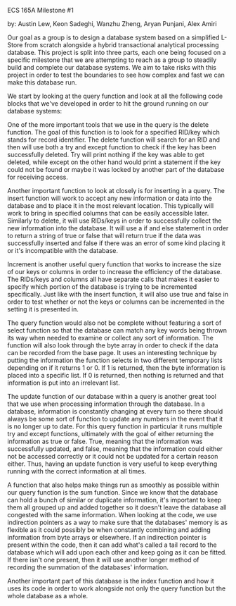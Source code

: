 ECS 165A Milestone #1

by: Austin Lew, Keon Sadeghi, Wanzhu Zheng, Aryan Punjani, Alex Amiri

Our goal as a group is to design a database system based on a simplified L-Store from scratch alongside a hybrid transactional analytical processing database. This project is split into three parts, each one being focused on a specific milestone that we are attempting to reach as a group to steadily build and complete our database systems. We aim to take risks with this project in order to test the boundaries to see how complex and fast we can make this database run.

We start by looking at the query function and look at all the following code blocks that we've developed in order to hit the ground running on our database systems:

One of the more important tools that we use in the query is the delete function. The goal of this function is to look for a specified RID/key which stands for record identifier. The delete function will search for an RID and then will use both a try and except function to check if the key has been successfully deleted. Try will print nothing if the key was able to get deleted, while except on the other hand would print a statement if the key could not be found or maybe it was locked by another part of the database for receiving access.

Another important function to look at closely is for inserting in a query. The insert function will work to accept any new information or data into the database and to place it in the most relevant location. This typically will work to bring in specified columns that can be easily accessible later. Similarly to delete, it will use RIDs/keys in order to successfully collect the new information into the database. It will use a if and else statement in order to return a string of true or false that will return true if the data was successfully inserted and false if there was an error of some kind placing it or it's incompatible with the database.

Increment is another useful query function that works to increase the size of our keys or columns in order to increase the efficiency of the database. The RIDs/keys and columns all have separate calls that makes it easier to specify which portion of the database is trying to be incremented specifically. Just like with the insert function, it will also use true and false in order to test whether or not the keys or columns can be incremented in the setting it is presented in.

The query function would also not be complete without featuring a sort of select function so that the database can match any key words being thrown its way when needed to examine or collect any sort of information. The function will also look through the byte array in order to check if the data can be recorded from the base page. It uses an interesting technique by putting the information the function selects in two different temporary lists depending on if it returns 1 or 0. If 1 is returned, then the byte information is placed into a specific list. If 0 is returned, then nothing is returned and that information is put into an irrelevant list.

The update function of our database within a query is another great tool that we use when processing information through the database. In a database, information is constantly changing at every turn so there should always be some sort of function to update any numbers in the event that it is no longer up to date. For this query function in particular it runs multiple try and except functions, ultimately with the goal of either returning the information as true or false. True, meaning that the information was successfully updated, and false, meaning that the information could either not be accessed correctly or it could not be updated for a certain reason either. Thus, having an update function is very useful to keep everything running with the correct information at all times.

A function that also helps make things run as smoothly as possible within our query function is the sum function. Since we know that the database can hold a bunch of similar or duplicate information, it's important to keep them all grouped up and added together so it doesn't leave the database all congested with the same information. When looking at the code, we use indirection pointers as a way to make sure that the databases' memory is as flexible as it could possibly be when constantly combining and adding information from byte arrays or elsewhere. If an indirection pointer is present within the code, then it can add what's called a tail record to the database which will add upon each other and keep going as it can be fitted. If there isn't one present, then it will use another longer method of recording the summation of the databases' information.

Another important part of this database is the index function and how it uses its code in order to work alongside not only the query function but the whole database as a whole.
